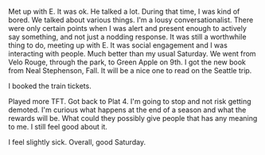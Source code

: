 Met up with E. It was ok. He talked a lot. During that time, I was kind of bored. We talked about various things. I'm a lousy conversationalist. There were only certain points when I was alert and present enough to actively say something, and not just a nodding response. It was still a worthwhile thing to do, meeting up with E. It was social engagement and I was interacting with people. Much better than my usual Saturday. We went from Velo Rouge, through the park, to Green Apple on 9th. I got the new book from Neal Stephenson, Fall. It will be a nice one to read on the Seattle trip.

I booked the train tickets.

Played more TFT. Got back to Plat 4. I'm going to stop and not risk getting demoted. I'm curious what happens at the end of a season and what the rewards will be. What could they possibly give people that has any meaning to me. I still feel good about it.

I feel slightly sick. Overall, good Saturday.
